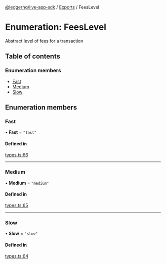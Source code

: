 [@ledgerhq/live-app-sdk](../README.md) / [Exports](../modules.md) / FeesLevel

# Enumeration: FeesLevel

Abstract level of fees for a transaction

## Table of contents

### Enumeration members

- [Fast](FeesLevel.md#fast)
- [Medium](FeesLevel.md#medium)
- [Slow](FeesLevel.md#slow)

## Enumeration members

### Fast

• **Fast** = `"fast"`

#### Defined in

[types.ts:66](https://github.com/LedgerHQ/live-app-sdk/blob/7a3b814/src/types.ts#L66)

___

### Medium

• **Medium** = `"medium"`

#### Defined in

[types.ts:65](https://github.com/LedgerHQ/live-app-sdk/blob/7a3b814/src/types.ts#L65)

___

### Slow

• **Slow** = `"slow"`

#### Defined in

[types.ts:64](https://github.com/LedgerHQ/live-app-sdk/blob/7a3b814/src/types.ts#L64)
